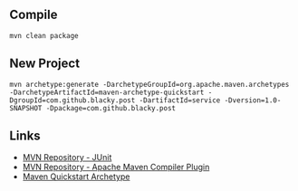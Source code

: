## Compile
```
mvn clean package
```

## New Project
```
mvn archetype:generate -DarchetypeGroupId=org.apache.maven.archetypes -DarchetypeArtifactId=maven-archetype-quickstart -DgroupId=com.github.blacky.post -DartifactId=service -Dversion=1.0-SNAPSHOT -Dpackage=com.github.blacky.post
```

## Links
* [MVN Repository - JUnit]
* [MVN Repository - Apache Maven Compiler Plugin]
* [Maven Quickstart Archetype]

[MVN Repository - JUnit]: https://mvnrepository.com/artifact/junit/junit
[MVN Repository - Apache Maven Compiler Plugin]: https://mvnrepository.com/artifact/org.apache.maven.plugins/maven-compiler-plugin
[Maven Quickstart Archetype]: http://maven.apache.org/archetypes/maven-archetype-quickstart/